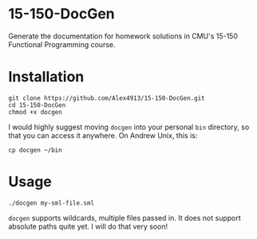 15-150-DocGen
=============

Generate the documentation for homework solutions in CMU's 15-150 Functional Programming course.

Installation
============

```
git clone https://github.com/Alex4913/15-150-DocGen.git
cd 15-150-DocGen
chmod +x docgen
```

I would highly suggest moving `docgen` into your personal `bin` directory,
so that you can access it anywhere. On Andrew Unix, this is:
```
cp docgen ~/bin
```

Usage
=====

```
./docgen my-sml-file.sml
```

`docgen` supports wildcards, multiple files passed in. It does not support
absolute paths quite yet. I will do that very soon!
